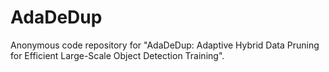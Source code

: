 # AdaDeDup
Anonymous code repository for "AdaDeDup: Adaptive Hybrid Data Pruning for Efficient Large-Scale Object Detection Training".
